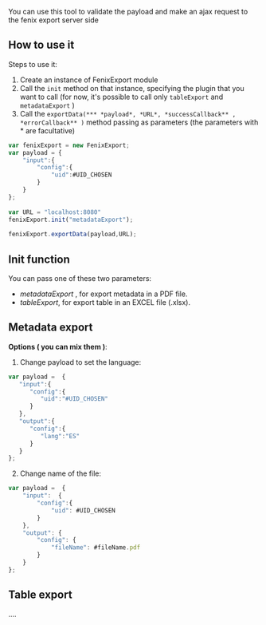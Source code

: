 
You can use this tool to validate the payload and make an ajax request to the fenix export server side

How to use it
-----------------------------------

Steps to use it:

 1. Create an instance of FenixExport module
 2. Call the ```init``` method on that instance, specifying the plugin that you want to call (for now, it's possible to call only ```tableExport``` and ```metadataExport``` )
 3. Call the  ```exportData(*** *payload*, *URL*, *successCallback** , *errorCallback** )``` method passing as parameters (the parameters with * are facultative)

```javascript
var fenixExport = new FenixExport;
var payload = {
	"input":{
		"config":{
			"uid":#UID_CHOSEN
		}
	}
};
	
var URL = "localhost:8080"		 
fenixExport.init("metadataExport");
     
fenixExport.exportData(payload,URL);
```     


Init function
-----------------------------------

You can pass one of these two parameters:

 - *metadataExport* , for export metadata in a PDF file.
 - *tableExport*, for export table in  an EXCEL file (.xlsx).

Metadata export
-----------------------------------

**Options ( you can mix them )**:

 1. Change payload to set the language: 

```javascript
var payload =  {  
   "input":{  
      "config":{  
         "uid":"#UID_CHOSEN"
      }
   },
   "output":{  
      "config":{  
         "lang":"ES"
      }
   }
};
```

 2. Change name of the file:

```javascript
var payload =  {
	"input":  {
		"config":{
			"uid": #UID_CHOSEN
		} 
	},
	"output": {
		"config": {
			"fileName": #fileName.pdf
		}
	}
};
```

Table export
-----------------------------------
....
				 
				 


 
